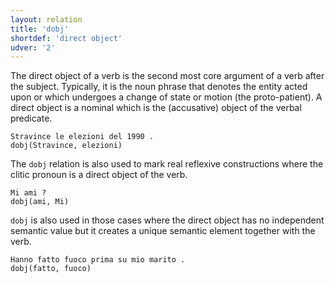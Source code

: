 ```yaml
---
layout: relation
title: 'dobj'
shortdef: 'direct object'
udver: '2'
---
```


The direct object of a verb is the second most core argument of a verb after the subject. Typically, it is the noun phrase that denotes the entity acted upon or which undergoes a change of state or motion (the proto-patient). 
A direct object is a nominal which is the (accusative) object of the verbal predicate.

~~~ sdparse
Stravince le elezioni del 1990 . 
dobj(Stravince, elezioni)
~~~


The <code>dobj</code> relation is also used to mark real reflexive constructions where the clitic pronoun is a direct object of the verb.

~~~ sdparse
Mi ami ? 
dobj(ami, Mi)
~~~


<code>dobj</code> is also used in those cases where the direct object has no independent semantic value but it creates a unique semantic element together with the verb.

~~~ sdparse
Hanno fatto fuoco prima su mio marito . 
dobj(fatto, fuoco)
~~~
<!-- Interlanguage links updated Pá kvě 14 11:09:15 CEST 2021 -->
